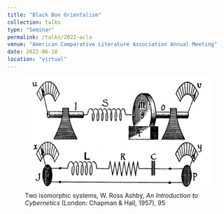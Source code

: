 ```yaml
---
title: "Black Box Orientalism"
collection: talks
type: "Seminar"
permalink: /talks/2022-acla
venue: "American Comparative Literature Association Annual Meeting"
date: 2022-06-18
location: "virtual"
---
```


<figure>
  <img src="../images/talks/ashby-black-box.png" />
  <figcaption>Two isomorphic systems, W. Ross Ashby, <i>An Introduction to Cybernetics</i> (London: Chapman & Hall, 1957), 95</figcaption>
</figure>
